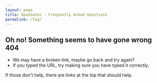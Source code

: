 ```yaml
---
layout: page
title: OpenGates - Frequently Asked Questions
permalink: /faq/
---
```


## Oh no! Something seems to have gone wrong 404
 - We may have a broken link, maybe go back and try again?
 - If you typed the URL, try making sure you have typed it correctly.

If those don't help, there are links at the top that should help.
